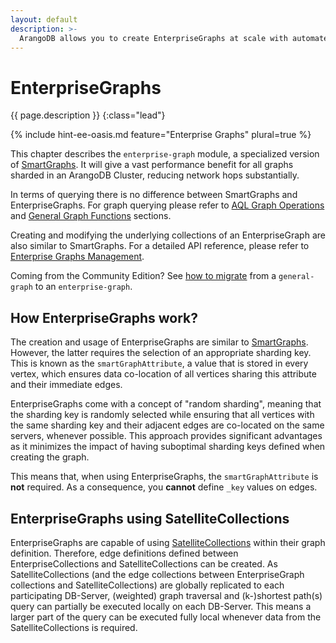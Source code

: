 ```yaml
---
layout: default
description: >-
  ArangoDB allows you to create EnterpriseGraphs at scale with automated sharding key selection 
---
```

# EnterpriseGraphs

{{ page.description }}
{:class="lead"}

{% include hint-ee-oasis.md feature="Enterprise Graphs" plural=true %}

This chapter describes the `enterprise-graph` module, a specialized version of
[SmartGraphs](graphs-smart-graphs.html).
It will give a vast performance benefit for all graphs sharded
in an ArangoDB Cluster, reducing network hops substantially.

In terms of querying there is no difference between SmartGraphs and EnterpriseGraphs.
For graph querying please refer to [AQL Graph Operations](aql/graphs.html)
and [General Graph Functions](graphs-general-graphs-functions.html) sections.

Creating and modifying the underlying collections of an EnterpriseGraph are
also similar to SmartGraphs. For a detailed API reference, please refer
to [Enterprise Graphs Management](graphs-enterprise-graphs-management.html).

Coming from the Community Edition? 
See [how to migrate](graphs-enterprise-graphs-getting-started.html#migrating-from-community-edition)
from a `general-graph` to an `enterprise-graph`.

## How EnterpriseGraphs work?

The creation and usage of EnterpriseGraphs are similar to [SmartGraphs](graphs-smart-graphs-getting-started.html).
However, the latter requires the selection of an appropriate sharding key.
This is known as the `smartGraphAttribute`, a value that is stored in every vertex,
which ensures data co-location of all vertices sharing this attribute and their
immediate edges.

EnterpriseGraphs come with a concept of "random sharding", meaning that the
sharding key is randomly selected while ensuring that all vertices with the
same sharding key and their adjacent edges are co-located on the same servers,
whenever possible. This approach provides significant advantages as it
minimizes the impact of having suboptimal sharding keys defined when creating
the graph.

This means that, when using EnterpriseGraphs, the `smartGraphAttribute` is
**not** required. As a consequence, you **cannot** define `_key` values on
edges. 

## EnterpriseGraphs using SatelliteCollections

EnterpriseGraphs are capable of using [SatelliteCollections](satellites.html)
within their graph definition. Therefore, edge definitions defined between 
EnterpriseCollections and SatelliteCollections can be created. As SatelliteCollections
(and the edge collections between EnterpriseGraph collections and SatelliteCollections)
are globally replicated to each participating DB-Server, (weighted) graph
traversal and (k-)shortest path(s) query can partially be executed locally on
each DB-Server. This means a larger part of the query can be executed fully
local whenever data from the SatelliteCollections is required.

